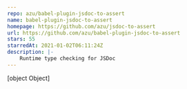 ```yaml
---
repo: azu/babel-plugin-jsdoc-to-assert
name: babel-plugin-jsdoc-to-assert
homepage: https://github.com/azu/jsdoc-to-assert
url: https://github.com/azu/babel-plugin-jsdoc-to-assert
stars: 55
starredAt: 2021-01-02T06:11:24Z
description: |-
    Runtime type checking for JSDoc
---
```


[object Object]
